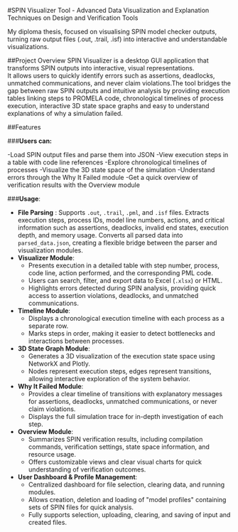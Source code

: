 #SPIN Visualizer Tool - Advanced Data Visualization and Explanation Techniques on Design and Verification Tools

My diploma thesis, focused on visualising SPIN model checker outputs, turning raw output files (.out, .trail, .isf) into interactive and understandable visualizations.

##Project Overview 
SPIN Visualizer is a desktop GUI application that transforms SPIN outputs into interactive, visual representations.  
It allows users to quickly identify errors such as assertions, deadlocks, unmatched communications, and never claim violations.The tool bridges the gap between raw SPIN outputs and intuitive analysis by providing execution tables linking steps to PROMELA code, chronological timelines of process execution, interactive 3D state space graphs and easy to understand explanations of why a simulation failed.

##Features

###**Users can:**

-Load SPIN output files and parse them into JSON
-View execution steps in a table with code line references
-Explore chronological timelines of processes
-Visualize the 3D state space of the simulation
-Understand errors through the Why It Failed module
-Get a quick overview of verification results with the Overview module

###**Usage**: 
- **File Parsing** : Supports `.out`, `.trail`, `.pml`, and `.isf` files. Extracts execution steps, process IDs, model line numbers, actions, and critical information such as assertions, deadlocks, invalid end states, execution depth, and memory usage. Converts all parsed data into `parsed_data.json`, creating a flexible bridge between the parser and visualization modules.
- **Visualizer Module**:  
  - Presents execution in a detailed table with step number, process, code line, action performed, and the corresponding PML code.  
  - Users can search, filter, and export data to Excel (`.xlsx`) or HTML.  
  - Highlights errors detected during SPIN analysis, providing quick access to assertion violations, deadlocks, and unmatched communications.
- **Timeline Module**:  
  - Displays a chronological execution timeline with each process as a separate row.  
  - Marks steps in order, making it easier to detect bottlenecks and interactions between processes.
- **3D State Graph Module**:  
  - Generates a 3D visualization of the execution state space using NetworkX and Plotly.  
  - Nodes represent execution steps, edges represent transitions, allowing interactive exploration of the system behavior.
- **Why It Failed Module**:  
  - Provides a clear timeline of transitions with explanatory messages for assertions, deadlocks, unmatched communications, or never claim violations.  
  - Displays the full simulation trace for in-depth investigation of each step.
- **Overview Module**:  
  - Summarizes SPIN verification results, including compilation commands, verification settings, state space information, and resource usage.  
  - Offers customizable views and clear visual charts for quick understanding of verification outcomes.
- **User Dashboard & Profile Management**:  
  - Centralized dashboard for file selection, clearing data, and running modules.  
  - Allows creation, deletion and loading of "model profiles" containing sets of SPIN files for quick analysis. 
  - Fully supports selection, uploading, clearing, and saving of input and created files.  




